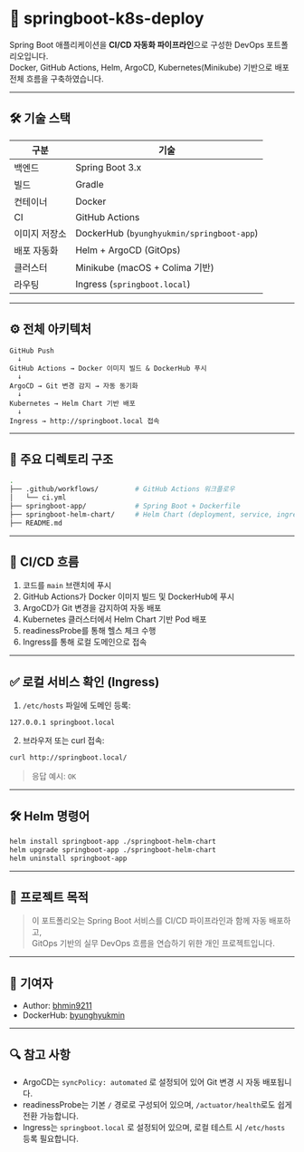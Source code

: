# 🚀 springboot-k8s-deploy

Spring Boot 애플리케이션을 **CI/CD 자동화 파이프라인**으로 구성한 DevOps 포트폴리오입니다.  
Docker, GitHub Actions, Helm, ArgoCD, Kubernetes(Minikube) 기반으로 배포 전체 흐름을 구축하였습니다.

---

## 🛠 기술 스택

| 구분 | 기술 |
|------|------|
| 백엔드 | Spring Boot 3.x |
| 빌드 | Gradle |
| 컨테이너 | Docker |
| CI | GitHub Actions |
| 이미지 저장소 | DockerHub (`byunghyukmin/springboot-app`) |
| 배포 자동화 | Helm + ArgoCD (GitOps) |
| 클러스터 | Minikube (macOS + Colima 기반) |
| 라우팅 | Ingress (`springboot.local`) |

---

## ⚙️ 전체 아키텍처

```plaintext
GitHub Push
  ↓
GitHub Actions → Docker 이미지 빌드 & DockerHub 푸시
  ↓
ArgoCD → Git 변경 감지 → 자동 동기화
  ↓
Kubernetes → Helm Chart 기반 배포
  ↓
Ingress → http://springboot.local 접속
```

---

## 📁 주요 디렉토리 구조

```bash
.
├── .github/workflows/         # GitHub Actions 워크플로우
│   └── ci.yml
├── springboot-app/            # Spring Boot + Dockerfile
├── springboot-helm-chart/     # Helm Chart (deployment, service, ingress 등)
├── README.md
```

---

## 🔄 CI/CD 흐름

1. 코드를 `main` 브랜치에 푸시
2. GitHub Actions가 Docker 이미지 빌드 및 DockerHub에 푸시
3. ArgoCD가 Git 변경을 감지하여 자동 배포
4. Kubernetes 클러스터에서 Helm Chart 기반 Pod 배포
5. readinessProbe를 통해 헬스 체크 수행
6. Ingress를 통해 로컬 도메인으로 접속

---

## ✅ 로컬 서비스 확인 (Ingress)

1. `/etc/hosts` 파일에 도메인 등록:

```
127.0.0.1 springboot.local
```

2. 브라우저 또는 curl 접속:

```bash
curl http://springboot.local/
```

> 응답 예시: `OK`

---

## 🛠 Helm 명령어

```bash
helm install springboot-app ./springboot-helm-chart
helm upgrade springboot-app ./springboot-helm-chart
helm uninstall springboot-app
```

---

## 📌 프로젝트 목적

> 이 포트폴리오는 Spring Boot 서비스를 CI/CD 파이프라인과 함께 자동 배포하고,  
> GitOps 기반의 실무 DevOps 흐름을 연습하기 위한 개인 프로젝트입니다.

---

## 🙌 기여자

- Author: [bhmin9211](https://github.com/bhmin9211)
- DockerHub: [byunghyukmin](https://hub.docker.com/u/byunghyukmin)

---

## 🔍 참고 사항

- ArgoCD는 `syncPolicy: automated` 로 설정되어 있어 Git 변경 시 자동 배포됩니다.
- readinessProbe는 기본 `/` 경로로 구성되어 있으며, `/actuator/health`로도 쉽게 전환 가능합니다.
- Ingress는 `springboot.local` 로 설정되어 있으며, 로컬 테스트 시 `/etc/hosts` 등록 필요합니다.
